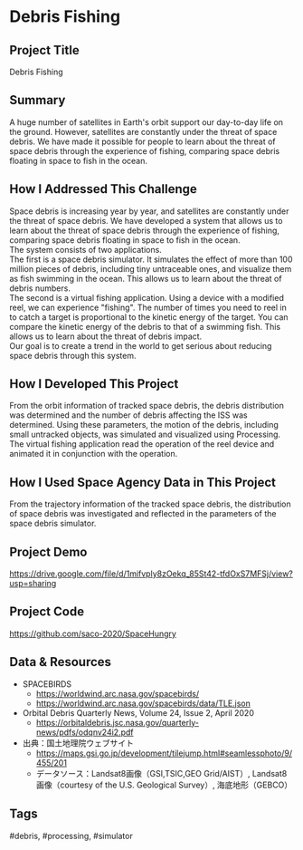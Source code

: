 # Debris Fishing

## Project Title

Debris Fishing

## Summary

A huge number of satellites in Earth's orbit support our day-to-day life on the ground. However, satellites are constantly under the threat of space debris. We have made it possible for people to learn about the threat of space debris through the experience of fishing, comparing space debris floating in space to fish in the ocean.

## How I Addressed This Challenge

Space debris is increasing year by year, and satellites are constantly under the threat of space debris. We have developed a system that allows us to learn about the threat of space debris through the experience of fishing, comparing space debris floating in space to fish in the ocean.<br>
The system consists of two applications.<br>
The first is a space debris simulator. It simulates the effect of more than 100 million pieces of debris, including tiny untraceable ones, and visualize them as fish swimming in the ocean. This allows us to learn about the threat of debris numbers.<br>
The second is a virtual fishing application. Using a device with a modified reel, we can experience "fishing". The number of times you need to reel in to catch a target is proportional to the kinetic energy of the target. You can compare the kinetic energy of the debris to that of a swimming fish. This allows us to learn about the threat of debris impact.<br>
Our goal is to create a trend in the world to get serious about reducing space debris through this system.<br>

## How I Developed This Project

From the orbit information of tracked space debris, the debris distribution was determined and the number of debris affecting the ISS was determined. Using these parameters, the motion of the debris, including small untracked objects, was simulated and visualized using Processing.
The virtual fishing application read the operation of the reel device and animated it in conjunction with the operation.

## How I Used Space Agency Data in This Project

From the trajectory information of the tracked space debris, the distribution of space debris was investigated and reflected in the parameters of the space debris simulator.

## Project Demo

https://drive.google.com/file/d/1mifvply8zOekq_85St42-tfdOxS7MFSj/view?usp=sharing

## Project Code

https://github.com/saco-2020/SpaceHungry

## Data & Resources

- SPACEBIRDS
  - https://worldwind.arc.nasa.gov/spacebirds/
  - https://worldwind.arc.nasa.gov/spacebirds/data/TLE.json
- Orbital Debris Quarterly News, Volume 24, Issue 2, April 2020
  - https://orbitaldebris.jsc.nasa.gov/quarterly-news/pdfs/odqnv24i2.pdf
- 出典：国土地理院ウェブサイト
  - https://maps.gsi.go.jp/development/tilejump.html#seamlessphoto/9/455/201
  - データソース：Landsat8画像（GSI,TSIC,GEO Grid/AIST）, Landsat8画像（courtesy of the U.S. Geological Survey）, 海底地形（GEBCO）

## Tags
#debris, #processing, #simulator

